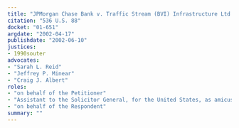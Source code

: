 ```yaml
---
title: "JPMorgan Chase Bank v. Traffic Stream (BVI) Infrastructure Ltd."
citation: "536 U.S. 88"
docket: "01-651"
argdate: "2002-04-17"
publishdate: "2002-06-10"
justices:
- 1990souter
advocates:
- "Sarah L. Reid"
- "Jeffrey P. Minear"
- "Craig J. Albert"
roles:
- "on behalf of the Petitioner"
- "Assistant to the Solicitor General, for the United States, as amicus curiae, supporting the Petitioner"
- "on behalf of the Respondent"
summary: ""
---
```


